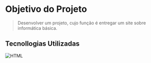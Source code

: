 # **Objetivo do Projeto**

> Desenvolver um projeto, cujo função é entregar um site sobre informática básica.

## Tecnollogias Utilizadas
![HTML](https://apexensino.com.br/wp-content/uploads/2017/11/html-css-javascript.jpg)